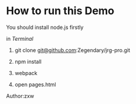 # How to run this Demo

You should install node.js firstly

in *Terminal*

1. git clone git@github.com:Zegendary/jrg-pro.git

2. npm install

3. webpack

4. open pages.html

Author:zxw
